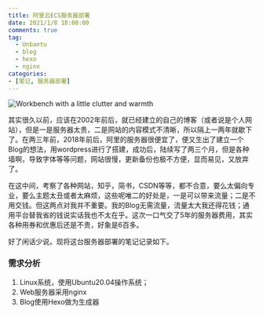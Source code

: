 ```yaml
---
title: 阿里云ECS服务器部署
date: 2021/1/8 18:00:00
comments: true
tag: 
  - Unbantu
  - blog
  - hexo
  - nginx
categories:
- [笔记, 服务器部署]
---
```


![Workbench with a little clutter and warmth](http://oss.xknife.net/Workbench_with_a_little_clutter_and_warmth.jpg)

其实很久以前，应该在2002年前后，就已经建立的自己的博客（或者说是个人网站），但是一是服务器太贵，二是网站的内容模式不清晰，所以隔上一两年就歇下了。在两三年前，2018年前后，阿里的服务器很便宜了，便又生出了建立一个Blog的想法，用wordpress进行了搭建，成功后，陆续写了两三个月，但是各种墙啊，导致字体等等问题，网站很慢，更新备份也极不方便，显而易见，又放弃了。

在这中间，考察了各种网站，知乎，简书，CSDN等等，都不合意，要么太偏向专业，要么主题太丑或者太麻烦，这些呢唯二的好处是，一是可以带来流量；二是不用交钱。但这两点对我并不重要。我的Blog无需流量，流量太大我还得花钱；通用平台替我省的钱说实话我也不太在乎。这次一口气交了5年的服务器费用，其实各种用券和优惠后还是不贵，好象是6百多。

好了闲话少说。现将这台服务器部署的笔记记录如下。

### 需求分析

1. Linux系统，使用Ubuntu20.04操作系统；
2. Web服务器采用nginx
3. Blog使用Hexo做为生成器

